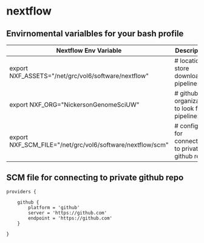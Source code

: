 # nextflow

## Envirnomental varialbles for your bash profile
| Nextflow Env Variable  	| Description 	|
|---	|---	|
| export NXF_ASSETS="/net/grc/vol6/software/nextflow" | # location to store  downloaded pipelines |
| export NXF_ORG="NickersonGenomeSciUW" | # github organization to look for pipelines |
| export NXF_SCM_FILE="/net/grc/vol6/software/nextflow/scm" | # config file for connecting to private github repo |


## SCM file for connecting to private github repo
    providers {
    
        github {
            platform = 'github'
            server = 'https://github.com'
            endpoint = 'https://github.com'
        }
            
    }
